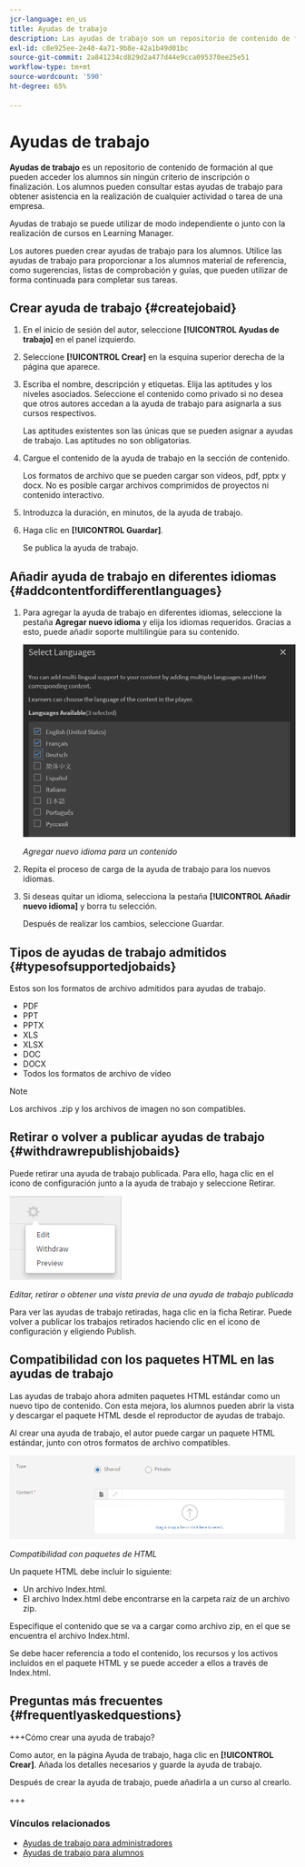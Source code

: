 ```yaml
---
jcr-language: en_us
title: Ayudas de trabajo
description: Las ayudas de trabajo son un repositorio de contenido de formación al que pueden acceder los alumnos sin ningún criterio de inscripción o finalización. Los alumnos pueden consultar estas ayudas de trabajo para obtener asistencia en la realización de cualquier actividad o tarea de una empresa.
exl-id: c8e925ee-2e40-4a71-9b8e-42a1b49d01bc
source-git-commit: 2a841234cd829d2a477d44e9cca095370ee25e51
workflow-type: tm+mt
source-wordcount: '590'
ht-degree: 65%

---
```


# Ayudas de trabajo

**Ayudas de trabajo** es un repositorio de contenido de formación al que pueden acceder los alumnos sin ningún criterio de inscripción o finalización. Los alumnos pueden consultar estas ayudas de trabajo para obtener asistencia en la realización de cualquier actividad o tarea de una empresa.

Ayudas de trabajo se puede utilizar de modo independiente o junto con la realización de cursos en Learning Manager.

Los autores pueden crear ayudas de trabajo para los alumnos. Utilice las ayudas de trabajo para proporcionar a los alumnos material de referencia, como sugerencias, listas de comprobación y guías, que pueden utilizar de forma continuada para completar sus tareas.

## Crear ayuda de trabajo {#createjobaid}

1. En el inicio de sesión del autor, seleccione **[!UICONTROL Ayudas de trabajo]** en el panel izquierdo.
1. Seleccione **[!UICONTROL Crear]** en la esquina superior derecha de la página que aparece.
1. Escriba el nombre, descripción y etiquetas. Elija las aptitudes y los niveles asociados. Seleccione el contenido como privado si no desea que otros autores accedan a la ayuda de trabajo para asignarla a sus cursos respectivos.

   Las aptitudes existentes son las únicas que se pueden asignar a ayudas de trabajo. Las aptitudes no son obligatorias.

1. Cargue el contenido de la ayuda de trabajo en la sección de contenido.

   Los formatos de archivo que se pueden cargar son vídeos, pdf, pptx y docx. No es posible cargar archivos comprimidos de proyectos ni contenido interactivo.

1. Introduzca la duración, en minutos, de la ayuda de trabajo.
1. Haga clic en **[!UICONTROL Guardar]**.

   Se publica la ayuda de trabajo.

## Añadir ayuda de trabajo en diferentes idiomas {#addcontentfordifferentlanguages}

1. Para agregar la ayuda de trabajo en diferentes idiomas, seleccione la pestaña **Agregar nuevo idioma** y elija los idiomas requeridos. Gracias a esto, puede añadir soporte multilingüe para su contenido.

   ![](assets/add-new-languagetab.png)

   *Agregar nuevo idioma para un contenido*

1. Repita el proceso de carga de la ayuda de trabajo para los nuevos idiomas.
1. Si deseas quitar un idioma, selecciona la pestaña **[!UICONTROL Añadir nuevo idioma]** y borra tu selección.

   Después de realizar los cambios, seleccione Guardar.

## Tipos de ayudas de trabajo admitidos {#typesofsupportedjobaids}

Estos son los formatos de archivo admitidos para ayudas de trabajo.

* PDF
* PPT
* PPTX
* XLS
* XLSX
* DOC
* DOCX
* Todos los formatos de archivo de vídeo

>[!NOTE]
>
>Los archivos .zip y los archivos de imagen no son compatibles.

## Retirar o volver a publicar ayudas de trabajo {#withdrawrepublishjobaids}

Puede retirar una ayuda de trabajo publicada. Para ello, haga clic en el icono de configuración junto a la ayuda de trabajo y seleccione Retirar.

![](assets/job-aid-withdraw.png)

*Editar, retirar o obtener una vista previa de una ayuda de trabajo publicada*

Para ver las ayudas de trabajo retiradas, haga clic en la ficha Retirar. Puede volver a publicar los trabajos retirados haciendo clic en el icono de configuración y eligiendo Publish.

## Compatibilidad con los paquetes HTML en las ayudas de trabajo

Las ayudas de trabajo ahora admiten paquetes HTML estándar como un nuevo tipo de contenido. Con esta mejora, los alumnos pueden abrir la vista y descargar el paquete HTML desde el reproductor de ayudas de trabajo.

Al crear una ayuda de trabajo, el autor puede cargar un paquete HTML estándar, junto con otros formatos de archivo compatibles.

![](assets/html-job-aid.png)

*Compatibilidad con paquetes de HTML*

Un paquete HTML debe incluir lo siguiente:

* Un archivo Index.html.
* El archivo Index.html debe encontrarse en la carpeta raíz de un archivo zip.

Especifique el contenido que se va a cargar como archivo zip, en el que se encuentra el archivo Index.html.

Se debe hacer referencia a todo el contenido, los recursos y los activos incluidos en el paquete HTML y se puede acceder a ellos a través de Index.html.

## Preguntas más frecuentes {#frequentlyaskedquestions}

+++Cómo crear una ayuda de trabajo?

Como autor, en la página Ayuda de trabajo, haga clic en **[!UICONTROL Crear]**. Añada los detalles necesarios y guarde la ayuda de trabajo.

Después de crear la ayuda de trabajo, puede añadirla a un curso al crearlo.

+++

### Vínculos relacionados

* [Ayudas de trabajo para administradores](../../administrators/feature-summary/job-aids.md)
* [Ayudas de trabajo para alumnos](../../learners/feature-summary/job-aids.md)
